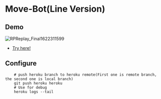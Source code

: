 # Move-Bot(Line Version)

## Demo

![RPReplay_Final1622311599](https://user-images.githubusercontent.com/30124826/120080852-3c840800-c0ed-11eb-9b05-c160b0f7cc6f.gif)
- [Try here!](https://liff.line.me/1645278921-kWRPP32q?accountId=200ptmmu&openerPlatform=native&openerKey=talkroom%3Aheader#mst_challenge=H0bUPsmuhttMB5VnjvzCqvB3mPt2xhtFq6QFXFASLMU)

## Configure 
```bash=
    # push heroku branch to heroku remote(First one is remote branch, the second one is local branch)
    git push heroku heroku
    # Use for debug 
    heroku logs --tail
```
